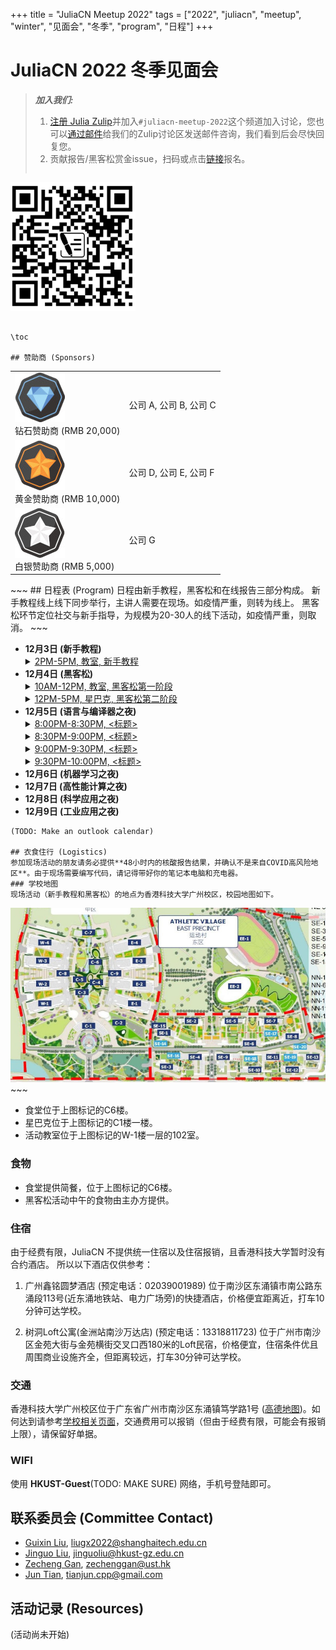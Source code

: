 +++
title = "JuliaCN Meetup 2022"
tags = ["2022", "juliacn", "meetup", "winter", "见面会", "冬季", "program", "日程"]
+++

# JuliaCN 2022 冬季见面会

> **_加入我们:_**
>  1. [注册 Julia Zulip](https://julialang.zulipchat.com/register/)并加入`#juliacn-meetup-2022`这个频道加入讨论，您也可以[通过邮件](mailto:juliacn-meetup-2022.2049edbb1a7b74b7425aba21a9b68ef4.show-sender@streams.zulipchat.com)给我们的Zulip讨论区发送邮件咨询，我们看到后会尽快回复您。
>  2. 贡献报告/黑客松赏金issue，扫码或点击[链接](https://www.wjx.cn/vm/PsU6c51.aspx)报名。
> ~~~
<a class="nounderline" href="/assets/cfp-barcode.png"><img src="/assets/cfp-barcode.png" style="max-width:200px;"/></a>
~~~

\toc

## 赞助商 (Sponsors)
~~~
<table style="width:80%" class="table-sponsor">
<tr>
<td>
<img src="/assets/diamond.jpg"/>
<div>钻石赞助商 (RMB 20,000)</div>
</td>
<td>
公司 A, 公司 B, 公司 C
</td>
</tr>
<tr>
<td>
<img src="/assets/gold.jpg"/>
<div>黄金赞助商 (RMB 10,000)</div>
</td>
<td>
公司 D, 公司 E, 公司 F
</td>
</tr>
<tr>
<td>
<img src="/assets/silver.jpg"/>
<div>白银赞助商 (RMB 5,000)</div>
</td>
<td>
公司 G
</td>
</tr>
</table>
~~~
## 日程表 (Program)
日程由新手教程，黑客松和在线报告三部分构成。
新手教程线上线下同步举行，主讲人需要在现场。如疫情严重，则转为线上。
黑客松环节定位社交与新手指导，为规模为20-30人的线下活动，如疫情严重，则取消。
~~~
<ul>
<li>
<strong>12月3日 (新手教程)</strong>
<details>
  <summary><u>2PM-5PM, 教室, 新手教程</u></summary>
  平平无奇的新手教程，线上线下同步进行，现场会发放 Julia 贴纸。如疫情严重，则转为纯线上。
</details>
</li>
<li>
<strong>12月4日 (黑客松)</strong>

<details>
  <summary><u>10AM-12PM, 教室, 黑客松第一阶段</u></summary>
  参与黑客松的朋友们在教室内自我介绍，并可以介绍自己常用的一个包并介绍其一个或多个函待解决的一个Github 赏金issue。比如我是Julia软件包 Yao.jl 的老用户，上午自我介绍的时候我介绍量子模拟软件Yao，并指定里面的[382号issue](https://github.com/QuantumBFS/Yao.jl/issues/382)为奖金issue。
</details>
<details>
  <summary><u>12PM-5PM, 星巴克, 黑客松第二阶段</u></summary>
  自由编程环节，老手帮助新手提交并解决一个赏金issue。被指导的新手可以获得主办方颁发的500元奖励，我和被指导的新用户都可以获得 JuliaCN 社区贡献者特殊贴纸。
</details>
</li>
<li>
<strong>12月5日 (语言与编译器之夜)</strong>
<details>
  <summary><u>8:00PM-8:30PM, <标题></u></summary>
  <h3>主讲人: XXX</h3>
  <p>主讲人简介: adfadsfafsa</p>
  <p>报告摘要: a sdfadsfsaf</p>
</details>
<details>
  <summary><u>8:30PM-9:00PM, <标题></u></summary>
  <h3>主讲人:</h3>
  <p>主讲人简介:</p>
  <p>报告摘要:</p>
</details>
<details>
  <summary><u>9:00PM-9:30PM, <标题></u></summary>
  <h3>主讲人:</h3>
  <p>主讲人简介:</p>
  <p>报告摘要:</p>
</details>
<details>
  <summary><u>9:30PM-10:00PM, <标题></u></summary>
  <h3>主讲人:</h3>
  <p>主讲人简介:</p>
  <p>报告摘要:</p>
</details>
</li>
<li>
<strong>12月6日 (机器学习之夜)</strong>
</li>
<li>
<strong>12月7日 (高性能计算之夜)</strong>
</li>
<li>
<strong>12月8日 (科学应用之夜)</strong>
</li>
<li>
<strong>12月9日 (工业应用之夜)</strong>
</li>
</ul>

~~~
(TODO: Make an outlook calendar)

## 衣食住行 (Logistics)
参加现场活动的朋友请务必提供**48小时内的核酸报告结果，并确认不是来自COVID高风险地区**。由于现场需要编写代码，请记得带好你的笔记本电脑和充电器。
### 学校地图
现场活动（新手教程和黑客松）的地点为香港科技大学广州校区，校园地图如下。
~~~
<div>
<a href="/assets/map.jpg" class="nounderline"><img src="/assets/map.jpg"/></a>
</div>
~~~

* 食堂位于上图标记的C6楼。
* 星巴克位于上图标记的C1楼一楼。
* 活动教室位于上图标记的W-1楼一层的102室。

### 食物
* 食堂提供简餐，位于上图标记的C6楼。
* 黑客松活动中午的食物由主办方提供。
### 住宿
由于经费有限，JuliaCN 不提供统一住宿以及住宿报销，且香港科技大学暂时没有合约酒店。
所以以下酒店仅供参考：
1. 广州鑫铭圆梦酒店 (预定电话：02039001989)
位于南沙区东涌镇市南公路东涌段113号(近东涌地铁站、电力广场旁)的快捷酒店，价格便宜距离近，打车10分钟可达学校。

2. 树洞Loft公寓(金洲站南沙万达店) (预定电话：13318811723)
位于广州市南沙区金苑大街与金苑横街交叉口西180米的Loft民宿，价格便宜，住宿条件优且周围商业设施齐全，但距离较远，打车30分钟可达学校。

### 交通
香港科技大学广州校区位于广东省广州市南沙区东涌镇笃学路1号 ([高德地图](https://surl.amap.com/1nDZRfs72b5))。如何达到请参考[学校相关页面](https://hkust-gz.edu.cn/zh-hans/about/location)，交通费用可以报销（但由于经费有限，可能会有报销上限），请保留好单据。

### WIFI
使用 **HKUST-Guest**(TODO: MAKE SURE) 网络，手机号登陆即可。

## 联系委员会 (Committee Contact)
* [Guixin Liu](https://github.com/guixinliu), [liugx2022@shanghaitech.edu.cn](mailto:liugx2022@shanghaitech.edu.cn)
* [Jinguo Liu](https://github.com/GiggleLiu), [jinguoliu@hkust-gz.edu.cn](mailto:jinguoliu@hkust-gz.edu.cn)
* [Zecheng Gan](https://github.com/zcgan), [zechenggan@ust.hk](mailto:zechenggan@ust.hk)
* [Jun Tian](https://github.com/findmyway), [tianjun.cpp@gmail.com](mailto:tianjun.cpp@gmail.com)

## 活动记录 (Resources)
(活动尚未开始)